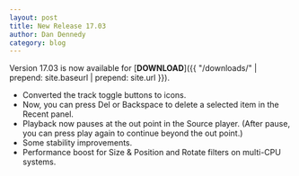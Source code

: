 ```yaml
---
layout: post
title: New Release 17.03
author: Dan Dennedy
category: blog
---
```

Version 17.03 is now available for [**DOWNLOAD**]({{ "/downloads/" | prepend: site.baseurl | prepend: site.url }}).

* Converted the track toggle buttons to icons.
* Now, you can press Del or Backspace to delete a selected item in the Recent panel.
* Playback now pauses at the out point in the Source player.
  (After pause, you can press play again to continue beyond the out point.)
* Some stability improvements.
* Performance boost for Size & Position and Rotate filters on multi-CPU systems.
